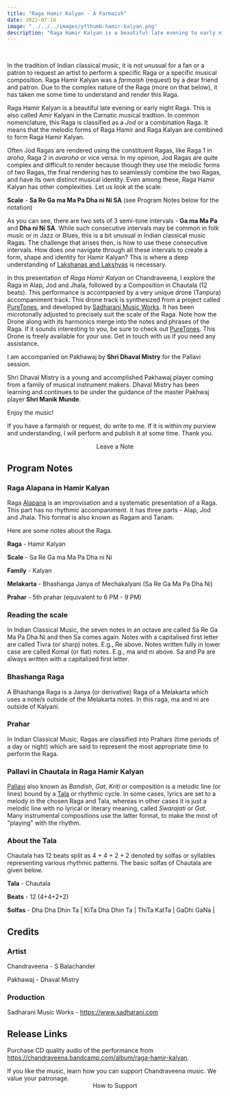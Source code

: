 ```yaml
---
title: "Raga Hamir Kalyan - A Farmaish"
date: 2022-07-16
image: "../../../images/ytthumb-hamir-kalyan.png"
description: "Raga Hamir Kalyan is a beautiful late evening to early night raga. It is what we call a Jod raga, or a combination Raga. Raga Hamir and Raga Kalyan are combined to form Raga Hamir Kalyan with an identity of its own. This is also called Amir Kalyani in South India."
---
```


<you-tube videoid="BoeBXhBuD1Q"></you-tube>
<br>

In the tradition of Indian classical music, it is not unusual for a fan or a patron to request an artist to perform a specific Raga or a specific musical composition. Raga Hamir Kalyan was a *farmaish* (request) by a dear friend and patron. Due to the complex nature of the Raga (more on that below), it has taken me some time to understand and render this Raga.

Raga Hamir Kalyan is a beautiful late evening or early night Raga. This is also called Amir Kalyani in the Carnatic musical tradtion. In common nomenclature, this Raga is classified as a *Jod* or a combination Raga. It means that the melodic forms of Raga Hamir and Raga Kalyan are combined to form Raga Hamir Kalyan.

Often Jod Ragas are rendered using the constituent Ragas, like Raga 1 in *aroha*, Raga 2 in *avaroha* or vice versa. In my opinion, Jod Ragas are quite complex and difficult to render because though they use the melodic forms of two Ragas, the final rendering has to seamlessly combine the two Ragas, and have its own distinct musical identity. Even among these, Raga Hamir Kalyan has other complexities. Let us look at the scale:

**Scale** - **Sa Re Ga ma Ma Pa Dha ni Ni SA** (see Program Notes below for the notation)

As you can see, there are two sets of 3 semi-tone intervals - **Ga ma Ma Pa** and **Dha ni Ni SA**. While such consecutive intervals may be common in folk music or in Jazz or Blues, this is a bit unusual in Indian classical music Ragas. The challenge that arises then, is how to use these consecutive intervals. How does one navigate through all these intervals to create a form, shape and identity for Hamir Kalyan? This is where a deep understanding of [Lakshanas and Lakshyas](/blog/grammar-of-music/) is necessary.

In this presentation of *Raga Hamir Kalyan* on Chandraveena, I explore the Raga in Alap, Jod and Jhala, followed by a Composition in Chautala (12 beats). This performance is accompanied by a very unique drone (Tanpura) accompaniment track. This drone track is synthesized from a project called [PureTones](https://puretones.sadharani.com), and developed by [Sadharani Music Works](https://www.sadharani.com). It has been microtonally adjusted to precisely suit the scale of the Raga. Note how the Drone along with its harmonics merge into the notes and phrases of the Raga. If it sounds interesting to you, be sure to check out [PureTones](https://puretones.sadharani.com). This Drone is freely available for your use. Get in touch with us if you need any assistance.

I am accompanied on Pakhawaj by **Shri Dhaval Mistry** for the Pallavi session. 

Shri Dhaval Mistry is a young and accomplished Pakhawaj player coming from a family of musical instrument makers. Dhaval Mistry has been learning and continues to be under the guidance of the master Pakhwaj player **Shri Manik Munde**.

Enjoy the music!

<notice-box>

If you have a farmaish or request, do write to me. If it is within my purview and understanding, I will perform and publish it at some time. Thank you.

<div style="text-align:center">
<my-button to="/contact/">Leave a Note</my-button>
</div>

</notice-box>

## Program Notes

### Raga Alapana in Hamir Kalyan
Raga [Alapana](/blog/raga-alapana/) is an improvisation and a systematic presentation of a Raga. This part has no rhythmic accompaniment. It has three parts - Alap, Jod and Jhala. This format is also known as Ragam and Tanam.

Here are some notes about the Raga.

**Raga** - Hamir Kalyan

**Scale** - Sa Re Ga ma Ma Pa Dha ni Ni

**Family** - Kalyan

**Melakarta** - Bhashanga Janya of Mechakalyani (Sa Re Ga Ma Pa Dha Ni)

**Prahar** - 5th prahar (equivalent to 6 PM - 9 PM)

### Reading the scale
In Indian Classical Music, the seven notes in an octave are called Sa Re Ga Ma Pa Dha Ni and then Sa comes again. Notes with a capitalised first letter are called Tivra (or sharp) notes. E.g., Re above. Notes written fully in lower case are called Komal (or flat) notes. E.g., ma and ni above. Sa and Pa are always written with a capitalized first letter.

### Bhashanga Raga

A Bhashanga Raga is a Janya (or derivative) Raga of a Melakarta which uses a note/s outside of the Melakarta notes. In this raga, ma and ni are outside of Kalyani.

### Prahar
In Indian Classical Music, Ragas are classified into Prahars (time periods of a day or night) which are said to represent the most appropriate time to perform the Raga.

### Pallavi in Chautala in Raga Hamir Kalyan
[Pallavi](/blog/pallavi/) also known as *Bandish*, *Gat*, *Kriti* or composition is a melodic line (or lines) bound by a [Tala](/blog/taladhyaya) or rhythmic cycle. In some cases, lyrics are set to a melody in the chosen Raga and Tala, whereas in other cases it is just a melodic line with no lyrical or literary meaning, called *Swarajati* or *Gat*. Many instrumental compositions use the latter format, to make the most of "playing" with the rhythm.

### About the Tala
Chautala has 12 beats split as 4 + 4 + 2 + 2 denoted by solfas or syllables representing various rhythmic patterns. The basic solfas of Chautala are given below.

**Tala** - Chautala

**Beats** - 12 (4+4+2+2)

**Solfas** - Dha Dha Dhin Ta | KiTa Dha Dhin Ta | ThiTa KatTa | GaDhi GaNa |

## Credits
### Artist
Chandraveena - S Balachander

Pakhawaj - Dhaval Mistry

### Production
Sadharani Music Works - https://www.sadharani.com

## Release Links
Purchase CD quality audio of the performance from https://chandraveena.bandcamp.com/album/raga-hamir-kalyan.

<notice-box>
If you like the music, learn how you can support Chandraveena music. We value your patronage.
<div style="text-align:center">
<my-button to="/support/">How to Support</my-button>
</div>
</notice-box>
